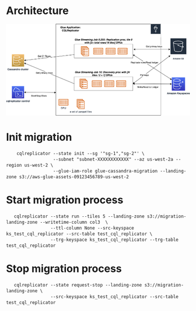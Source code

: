 
# Architecture
![](../architecture-glue.png "CQLReplicator on Glue")

# Init migration
```
    cqlreplicator --state init --sg '"sg-1","sg-2"' \ 
                  --subnet "subnet-XXXXXXXXXXXX" --az us-west-2a --region us-west-2 \ 
                  --glue-iam-role glue-cassandra-migration --landing-zone s3://aws-glue-assets-09123456789-us-west-2
```

# Start migration process
```
   cqlreplicator --state run --tiles 5 --landing-zone s3://migration-landing-zone --writetime-column col3  \
                 --ttl-column None --src-keyspace ks_test_cql_replicator --src-table test_cql_replicator \ 
                 --trg-keyspace ks_test_cql_replicator --trg-table test_cql_replicator
```

# Stop migration process
```
   cqlreplicator --state request-stop --landing-zone s3://migration-landing-zone \ 
                 --src-keyspace ks_test_cql_replicator --src-table test_cql_replicator
```
